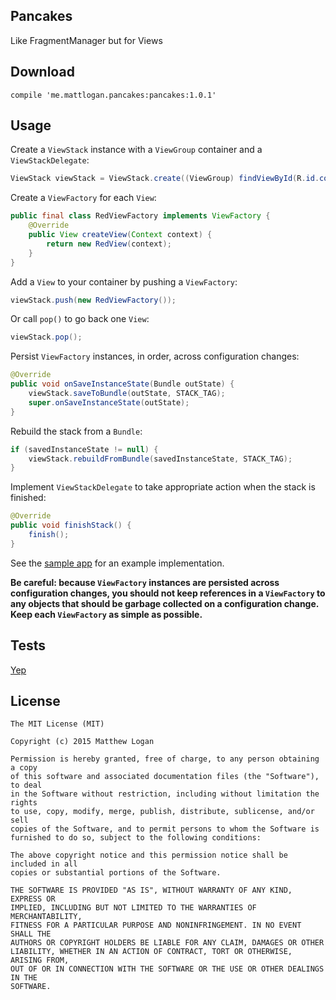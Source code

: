 Pancakes
----

Like FragmentManager but for Views

Download
----

```
compile 'me.mattlogan.pancakes:pancakes:1.0.1'
```

Usage
-----

Create a `ViewStack` instance with a `ViewGroup` container and a `ViewStackDelegate`: 

```java
ViewStack viewStack = ViewStack.create((ViewGroup) findViewById(R.id.container), this);
```

Create a `ViewFactory` for each `View`:

```java
public final class RedViewFactory implements ViewFactory {
    @Override
    public View createView(Context context) {
        return new RedView(context);
    }
}
```

Add a `View` to your container by pushing a `ViewFactory`:

```java
viewStack.push(new RedViewFactory());
```

Or call `pop()` to go back one `View`:

```java
viewStack.pop();
```

Persist `ViewFactory` instances, in order, across configuration changes:

```java
@Override
public void onSaveInstanceState(Bundle outState) {
    viewStack.saveToBundle(outState, STACK_TAG);
    super.onSaveInstanceState(outState);
}
```

Rebuild the stack from a `Bundle`:
```java
if (savedInstanceState != null) {
    viewStack.rebuildFromBundle(savedInstanceState, STACK_TAG);
}
```

Implement `ViewStackDelegate` to take appropriate action when the stack is finished:
```java
@Override
public void finishStack() {
    finish();
}
```

See the [sample app](https://github.com/mattlogan/Pancakes/tree/master/app) for an example implementation.

**Be careful: because `ViewFactory` instances are persisted across configuration changes,
you should not keep references in a `ViewFactory` to any objects that should be garbage collected
on a configuration change. Keep each `ViewFactory` as simple as possible.**

Tests
----

[Yep](https://github.com/mattlogan/Pancakes/blob/master/library/src/test/java/me/mattlogan/library/ViewStackTest.java)

License
-----

```
The MIT License (MIT)

Copyright (c) 2015 Matthew Logan

Permission is hereby granted, free of charge, to any person obtaining a copy
of this software and associated documentation files (the "Software"), to deal
in the Software without restriction, including without limitation the rights
to use, copy, modify, merge, publish, distribute, sublicense, and/or sell
copies of the Software, and to permit persons to whom the Software is
furnished to do so, subject to the following conditions:

The above copyright notice and this permission notice shall be included in all
copies or substantial portions of the Software.

THE SOFTWARE IS PROVIDED "AS IS", WITHOUT WARRANTY OF ANY KIND, EXPRESS OR
IMPLIED, INCLUDING BUT NOT LIMITED TO THE WARRANTIES OF MERCHANTABILITY,
FITNESS FOR A PARTICULAR PURPOSE AND NONINFRINGEMENT. IN NO EVENT SHALL THE
AUTHORS OR COPYRIGHT HOLDERS BE LIABLE FOR ANY CLAIM, DAMAGES OR OTHER
LIABILITY, WHETHER IN AN ACTION OF CONTRACT, TORT OR OTHERWISE, ARISING FROM,
OUT OF OR IN CONNECTION WITH THE SOFTWARE OR THE USE OR OTHER DEALINGS IN THE
SOFTWARE.
```
